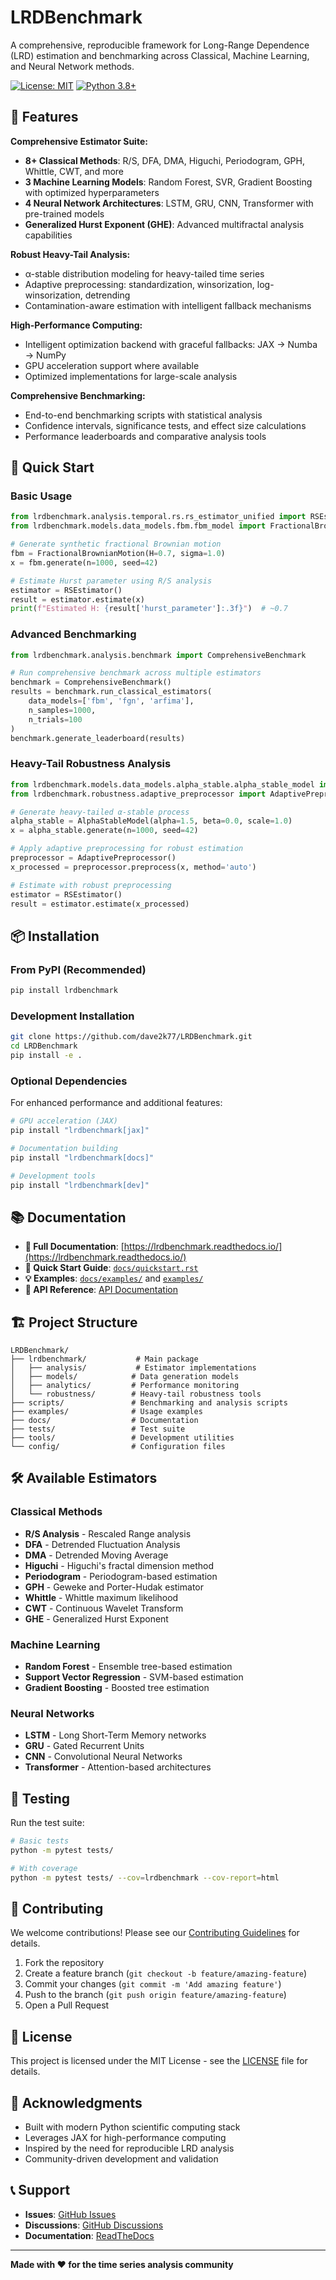# LRDBenchmark

A comprehensive, reproducible framework for Long-Range Dependence (LRD) estimation and benchmarking across Classical, Machine Learning, and Neural Network methods.

[![License: MIT](https://img.shields.io/badge/License-MIT-yellow.svg)](https://opensource.org/licenses/MIT)
[![Python 3.8+](https://img.shields.io/badge/python-3.8+-blue.svg)](https://www.python.org/downloads/)

## 🚀 Features

**Comprehensive Estimator Suite:**
- **8+ Classical Methods**: R/S, DFA, DMA, Higuchi, Periodogram, GPH, Whittle, CWT, and more
- **3 Machine Learning Models**: Random Forest, SVR, Gradient Boosting with optimized hyperparameters  
- **4 Neural Network Architectures**: LSTM, GRU, CNN, Transformer with pre-trained models
- **Generalized Hurst Exponent (GHE)**: Advanced multifractal analysis capabilities

**Robust Heavy-Tail Analysis:**
- α-stable distribution modeling for heavy-tailed time series
- Adaptive preprocessing: standardization, winsorization, log-winsorization, detrending
- Contamination-aware estimation with intelligent fallback mechanisms

**High-Performance Computing:**
- Intelligent optimization backend with graceful fallbacks: JAX → Numba → NumPy
- GPU acceleration support where available
- Optimized implementations for large-scale analysis

**Comprehensive Benchmarking:**
- End-to-end benchmarking scripts with statistical analysis
- Confidence intervals, significance tests, and effect size calculations
- Performance leaderboards and comparative analysis tools

## 🔧 Quick Start

### Basic Usage

```python
from lrdbenchmark.analysis.temporal.rs.rs_estimator_unified import RSEstimator
from lrdbenchmark.models.data_models.fbm.fbm_model import FractionalBrownianMotion

# Generate synthetic fractional Brownian motion
fbm = FractionalBrownianMotion(H=0.7, sigma=1.0)
x = fbm.generate(n=1000, seed=42)

# Estimate Hurst parameter using R/S analysis
estimator = RSEstimator()
result = estimator.estimate(x)
print(f"Estimated H: {result['hurst_parameter']:.3f}")  # ~0.7
```

### Advanced Benchmarking

```python
from lrdbenchmark.analysis.benchmark import ComprehensiveBenchmark

# Run comprehensive benchmark across multiple estimators
benchmark = ComprehensiveBenchmark()
results = benchmark.run_classical_estimators(
    data_models=['fbm', 'fgn', 'arfima'],
    n_samples=1000,
    n_trials=100
)
benchmark.generate_leaderboard(results)
```

### Heavy-Tail Robustness Analysis

```python
from lrdbenchmark.models.data_models.alpha_stable.alpha_stable_model import AlphaStableModel
from lrdbenchmark.robustness.adaptive_preprocessor import AdaptivePreprocessor

# Generate heavy-tailed α-stable process
alpha_stable = AlphaStableModel(alpha=1.5, beta=0.0, scale=1.0)
x = alpha_stable.generate(n=1000, seed=42)

# Apply adaptive preprocessing for robust estimation
preprocessor = AdaptivePreprocessor()
x_processed = preprocessor.preprocess(x, method='auto')

# Estimate with robust preprocessing
estimator = RSEstimator()
result = estimator.estimate(x_processed)
```

## 📦 Installation

### From PyPI (Recommended)

```bash
pip install lrdbenchmark
```

### Development Installation

```bash
git clone https://github.com/dave2k77/LRDBenchmark.git
cd LRDBenchmark
pip install -e .
```

### Optional Dependencies

For enhanced performance and additional features:

```bash
# GPU acceleration (JAX)
pip install "lrdbenchmark[jax]"

# Documentation building
pip install "lrdbenchmark[docs]"

# Development tools
pip install "lrdbenchmark[dev]"
```

## 📚 Documentation

- **📖 Full Documentation**: [https://lrdbenchmark.readthedocs.io/](https://lrdbenchmark.readthedocs.io/)
- **🚀 Quick Start Guide**: [`docs/quickstart.rst`](docs/quickstart.rst)
- **💡 Examples**: [`docs/examples/`](docs/examples/) and [`examples/`](examples/)
- **🔧 API Reference**: [API Documentation](https://lrdbenchmark.readthedocs.io/en/latest/api/)

## 🏗️ Project Structure

```
LRDBenchmark/
├── lrdbenchmark/           # Main package
│   ├── analysis/           # Estimator implementations
│   ├── models/            # Data generation models
│   ├── analytics/         # Performance monitoring
│   └── robustness/        # Heavy-tail robustness tools
├── scripts/               # Benchmarking and analysis scripts
├── examples/              # Usage examples
├── docs/                  # Documentation
├── tests/                 # Test suite
├── tools/                 # Development utilities
└── config/                # Configuration files
```

## 🛠️ Available Estimators

### Classical Methods
- **R/S Analysis** - Rescaled Range analysis
- **DFA** - Detrended Fluctuation Analysis  
- **DMA** - Detrended Moving Average
- **Higuchi** - Higuchi's fractal dimension method
- **Periodogram** - Periodogram-based estimation
- **GPH** - Geweke and Porter-Hudak estimator
- **Whittle** - Whittle maximum likelihood
- **CWT** - Continuous Wavelet Transform
- **GHE** - Generalized Hurst Exponent

### Machine Learning
- **Random Forest** - Ensemble tree-based estimation
- **Support Vector Regression** - SVM-based estimation
- **Gradient Boosting** - Boosted tree estimation

### Neural Networks
- **LSTM** - Long Short-Term Memory networks
- **GRU** - Gated Recurrent Units
- **CNN** - Convolutional Neural Networks
- **Transformer** - Attention-based architectures

## 🧪 Testing

Run the test suite:

```bash
# Basic tests
python -m pytest tests/

# With coverage
python -m pytest tests/ --cov=lrdbenchmark --cov-report=html
```

## 🤝 Contributing

We welcome contributions! Please see our [Contributing Guidelines](CONTRIBUTING.md) for details.

1. Fork the repository
2. Create a feature branch (`git checkout -b feature/amazing-feature`)
3. Commit your changes (`git commit -m 'Add amazing feature'`)
4. Push to the branch (`git push origin feature/amazing-feature`)
5. Open a Pull Request

## 📄 License

This project is licensed under the MIT License - see the [LICENSE](LICENSE) file for details.

## 🙏 Acknowledgments

- Built with modern Python scientific computing stack
- Leverages JAX for high-performance computing
- Inspired by the need for reproducible LRD analysis
- Community-driven development and validation

## 📞 Support

- **Issues**: [GitHub Issues](https://github.com/dave2k77/LRDBenchmark/issues)
- **Discussions**: [GitHub Discussions](https://github.com/dave2k77/LRDBenchmark/discussions)
- **Documentation**: [ReadTheDocs](https://lrdbenchmark.readthedocs.io/)

---

**Made with ❤️ for the time series analysis community**









